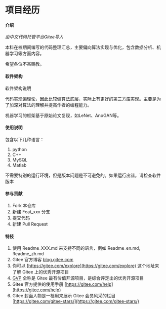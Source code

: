 # 项目经历

#### 介绍
*由中文代码托管平台Gitee导入*

本科在校期间编写的代码整理汇总，主要偏向算法实现与优化，包含数据分析、机器学习等方面内容。

希望各位不吝赐教。

#### 软件架构
软件架构说明

代码实现偏理论，因此比较偏算法底层，实际上有更好的第三方库实现。主要是为了加深对算法的理解并提高作者的编程能力。

机器学习的框架基于原始论文复现，如LeNet、AnoGAN等。

#### 使用说明
包含以下几种语言：

1.  python
2.  C++
3.  MySQL
4.  Matlab

不需要特别的运行环境，但是版本问题是不可避免的。如果运行出错，请检查软件版本

#### 参与贡献

1.  Fork 本仓库
2.  新建 Feat_xxx 分支
3.  提交代码
4.  新建 Pull Request


#### 特技

1.  使用 Readme\_XXX.md 来支持不同的语言，例如 Readme\_en.md, Readme\_zh.md
2.  Gitee 官方博客 [blog.gitee.com](https://blog.gitee.com)
3.  你可以 [https://gitee.com/explore](https://gitee.com/explore) 这个地址来了解 Gitee 上的优秀开源项目
4.  [GVP](https://gitee.com/gvp) 全称是 Gitee 最有价值开源项目，是综合评定出的优秀开源项目
5.  Gitee 官方提供的使用手册 [https://gitee.com/help](https://gitee.com/help)
6.  Gitee 封面人物是一档用来展示 Gitee 会员风采的栏目 [https://gitee.com/gitee-stars/](https://gitee.com/gitee-stars/)
